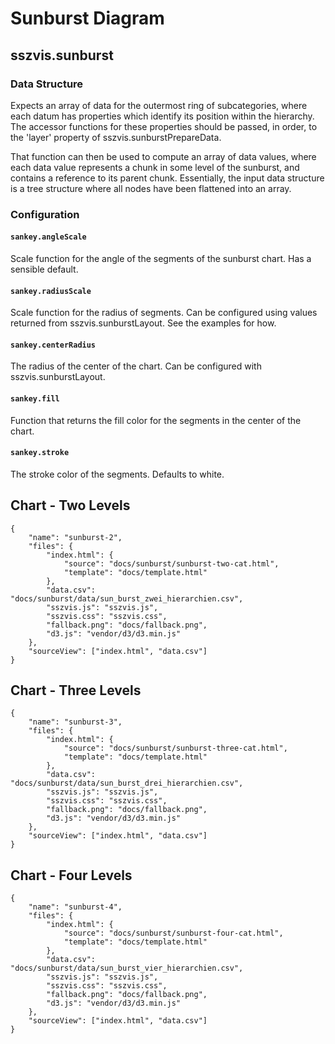 # Sunburst Diagram

## sszvis.sunburst

### Data Structure

Expects an array of data for the outermost ring of subcategories, where each datum has properties which identify its position within the hierarchy. The accessor functions for these properties should be passed, in order, to the 'layer' property of sszvis.sunburstPrepareData.

That function can then be used to compute an array of data values, where each data value represents a chunk in some level of the sunburst, and contains a reference to its parent chunk. Essentially, the input data structure is a tree structure where all nodes have been flattened into an array.

### Configuration

#### `sankey.angleScale`

Scale function for the angle of the segments of the sunburst chart. Has a sensible default.

#### `sankey.radiusScale`

Scale function for the radius of segments. Can be configured using values returned from sszvis.sunburstLayout. See the examples for how.

#### `sankey.centerRadius`

The radius of the center of the chart. Can be configured with sszvis.sunburstLayout.

#### `sankey.fill`

Function that returns the fill color for the segments in the center of the chart.

#### `sankey.stroke`

The stroke color of the segments. Defaults to white.

## Chart - Two Levels

```project
{
    "name": "sunburst-2",
    "files": {
        "index.html": {
            "source": "docs/sunburst/sunburst-two-cat.html",
            "template": "docs/template.html"
        },
        "data.csv": "docs/sunburst/data/sun_burst_zwei_hierarchien.csv",
        "sszvis.js": "sszvis.js",
        "sszvis.css": "sszvis.css",
        "fallback.png": "docs/fallback.png",
        "d3.js": "vendor/d3/d3.min.js"
    },
    "sourceView": ["index.html", "data.csv"]
}
```

## Chart - Three Levels

```project
{
    "name": "sunburst-3",
    "files": {
        "index.html": {
            "source": "docs/sunburst/sunburst-three-cat.html",
            "template": "docs/template.html"
        },
        "data.csv": "docs/sunburst/data/sun_burst_drei_hierarchien.csv",
        "sszvis.js": "sszvis.js",
        "sszvis.css": "sszvis.css",
        "fallback.png": "docs/fallback.png",
        "d3.js": "vendor/d3/d3.min.js"
    },
    "sourceView": ["index.html", "data.csv"]
}
```

## Chart - Four Levels

```project
{
    "name": "sunburst-4",
    "files": {
        "index.html": {
            "source": "docs/sunburst/sunburst-four-cat.html",
            "template": "docs/template.html"
        },
        "data.csv": "docs/sunburst/data/sun_burst_vier_hierarchien.csv",
        "sszvis.js": "sszvis.js",
        "sszvis.css": "sszvis.css",
        "fallback.png": "docs/fallback.png",
        "d3.js": "vendor/d3/d3.min.js"
    },
    "sourceView": ["index.html", "data.csv"]
}
```
